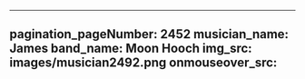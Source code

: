 ------
pagination_pageNumber: 2452
musician_name: James
band_name: Moon Hooch
img_src: images/musician2492.png
onmouseover_src: 
------